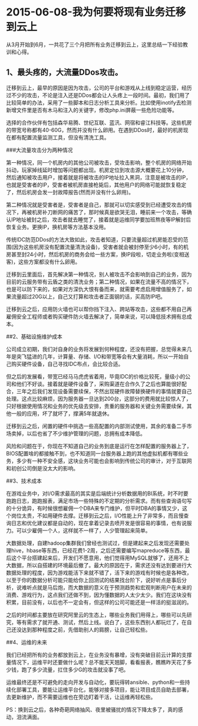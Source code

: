 # 2015-06-08-我为何要将现有业务迁移到云上

从3月开始到6月，一共花了三个月把所有业务迁移到云上，这里总结一下经验教训和心得。

## 1、最头疼的，大流量DDos攻击。
迁移到云上，最早的原因是因为攻击，公司的平台和游戏从上线到稳定运营，经历过不少的攻击，不论是注入还是DDos都会让人头疼上一段时间。最初，我们用了比较简单的办法，采用了一些脚本和日志分析工具来分析。比如使用inotify去检测新增文件里是否有木马和注入的关键字，修改php.ini屏蔽一些危险功能等。

选择的合作伙伴有包括森华易腾、世纪互联、蓝汛、网宿和睿江科技等。这些机房的带宽号称都有40-60G，然而并没有什么卵用。在遇到DDos时，最好的机房现在都有配置流量监测工具，但没有清洗工具。

###大流量攻击分为两种情况

第一种情况，同一个机房内的其他公司被攻击，受攻击影响，整个机房的网络开始抖动，玩家掉线延时增加等问题都出现。机房定位到攻击源大概要花上10分钟，然后通知被攻击用户，接着就是将被攻击的IP地址拉入黑洞，注意是被攻击的IP，也就是受害者的IP，受害者被机房直接枪毙后，其他用户的网络可能就恢复稳定了，然后机房会发一封故障报告(然而并没有什么卵用)。

第二种情况就是受害者是，受害者是自己，那就可以切实感受到已经遭受攻击的情况下，再被机房补刀断网的痛苦了，那时候真是欲哭无泪，睡前来一个攻击，等确认IP地址被封之后，攻击者就去睡觉了，接着就是运维同学要加班熬夜等IP解封后恢复业务。更换IP，换机房等方法基本没用。

传统IDC防范DDos的方法大致如此，攻击者知道，只要流量超过机房能忍受的范围(因为这些机房没有配置流量清洗设备)，受害者就会被封停至少6小时，有的机房甚至封24小时，然后机房的商务会给一些方案，换IP段啦，切走业务啦(变相送客)，这些方案都没有什么卵用。

迁移到云里面后，首先解决第一种情况，别人被攻击不会影响到自己的业务，因为目前的云服务带有云盾之类的清洗业务；第二种情况，如果在流量不高的情况下，也是可以防下来的，如果对方深仇大恨有备而来，就需要考虑启用增值服务了，如果流量超过20G以上，自己又打算和攻击者正面钢的话，买高防IP吧。

迁移到云之后，应用防火墙也可以帮你挡下注入、跨站等攻击，这些都不用自己再雇佣安全工程师或者购买硬件防火墙去解决了，简单来说，可以降低技术拥有总成本。

##2、基础设施维护成本

公司成立初期，我们对自身的业务将发展到何种程度，还没有把握，总觉得未来几年是突飞猛进的几年，计算量、存储、I/O和带宽等会有大量消耗，所以一开始自己购买硬件设备，自己寻找IDC布点，会比较合适。

但之后的发展看，带宽已经马马虎虎省着用，毕竟IDC的价格比较死，量级小的公司和他们不好谈。接着就是硬件设备了，采购渠道在合作久了之后也算能很好配合，三年之后我们发现设备需要续保，不然出现硬件故障替换硬件的事情就要自己处理。这点比较麻烦，因为服务器一旦达到200台，这部分的费用就比较惊人了，只好根据使用情况和业务的优先级去安排，贵重的服务器和关键业务需要续保，其他一般的应用，坏了就坏了，撑满5年就退休。

迁移到云之后，闲置的硬件中挑选一些高配置的内部测试使用，其余的准备二手市场卖掉，以后也省了不少维护管理的问题，总拥有成本降低。

风险和问题在于，你现在不知道自己的业务到底是运行在怎样配置的服务器上了，BIOS配置啥的都接触不到，也不知道同一台服务器上跑的其他虚拟机都有哪些业务，多少有一种不安全感，这块业务可能也会影响到传统公司的审计，对于互联网和初创公司倒是没太大的影响。

##3、技术成本

在游戏业务中，对I/O需求最高的其实是后端统计分析数据用的BI系统，时不时要跑跑日志，跑跑报表，满足市场一些特殊的不定期的分析需求。而有些查询语句写的十分诡异，有时候很想雇佣一个DBA来专门维护，但平时DBA的事情又少，这个岗位太贵，不如用硬件去撑。迁移到云之后，I/O性能上升了非常多，而且慢查询日志和优化建议都是自动的，现在拿着记录去喷开发是很容易的事情，也有说服力。可以少雇佣一个人，这样就不一样了，人少管理起来简单。

大数据处理，自建hadoop集群我们曾经也测试过，但是建起来之后发现还需要处理hive，hbase等东西，已经花费1-2周，之后还需要编写mapreduce等东西，最后这个平台搭建起来后，开发们不愿意用，他们觉得用MySQL就够了，还用不上大数据，所以自搭建的环境最后撤了。最大的原因在于，需求还没有达到要进行大数据处理的程度，因为游戏能活下来就不错了，活下来的游戏有时候也是各种改，以至于你的数据分析可能只能给你上回测试的结果找台阶下，说好听点是事后分析，说难听点就是马后炮，而大数据的意义在于预测趋势和宏观判断用户在未来的消费、游戏行为，这点我们还做不到，因为懂数据的人太少太少。我们在这块没有积累，目前没有，以后也不一定会有，但这样的公司可能还是一样活的挺滋润的。

之后的时间都主要放在研究阿里云的生态上，哪些业务我们用得上，哪些可以先研究，等有需求了就开通、测试，然后上线。说白了，这些东西别人都玩烂了，在自己还没达到那种程度之前，先借助别人的肩膀，让自己轻松些。

##4、运维的未来

我们已经把所有的业务都放到云上，在业务没有暴增，没有突破目前云计算的支撑量情况下，运维平时还要做什么呢？总不能天天翘脚，看看报表，瞧瞧昨天花了多少钱，跑了多少流量，扛住多少G的攻击就没事了吧。

运维最终还是不可避免的走向开发与自动化，要玩得转ansible、python和一些持续化部署工具，要能让运维平台化，能够对接多项目，能让项目成员自助去部署，去更新维护，而不需要运维也在旁边盯着干活，让运维再轻松些。

PS：换到云之后，各种奇葩网络抽风、夜里被骚扰的情况下降太多了，真的感动，泪流满面。